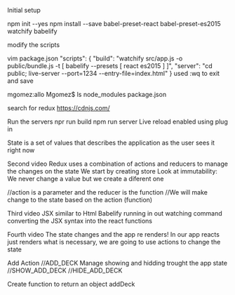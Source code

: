 Initial setup

npm init --yes
npm install --save babel-preset-react babel-preset-es2015 watchify babelify

modify the scripts 

vim package.json
  "scripts": {
    "build": "watchify src/app.js -o public/bundle.js -t [ babelify --presets [ react es2015 ] ]",
"server": "cd public; live-server --port=1234 --entry-file=index.html" }
used :wq to exit and save

mgomez:allo Mgomez$ ls
node_modules	    package.json

search for redux https://cdnjs.com/

Run the servers
npr run build
npm run server
Live reload enabled using plug in

State is a set of values that describes the application as the user sees it right now

Second video
Redux uses a combination of actions and reducers to manage the changes on the state
We start by creating store
Look at immutability: We never change a value but we create a diferent one

//action is a parameter and the reducer is the function
//We will make change to the state based on the action (function)

Third video
JSX similar to Html 
Babelify running in out watching command converting the JSX syntax into the react functions 

Fourth video
The state changes and the app re renders! In our app reacts just renders what is necessary, 
we are going to use actions to change the state

Add Action
//ADD_DECK
Manage showing and hidding trought the app state
//SHOW_ADD_DECK
//HIDE_ADD_DECK

Create function to return an object addDeck







